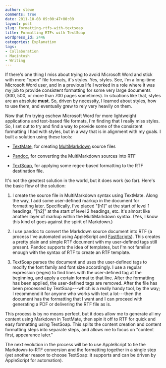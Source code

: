 ```yaml
---
author: slowe
comments: true
date: 2011-10-08 09:00:47+00:00
layout: post
slug: formatting-rtfs-with-textsoap
title: Formatting RTFs with TextSoap
wordpress_id: 2446
categories: Explanation
tags:
- Collaboration
- Macintosh
- Writing
---
```


If there's one thing I miss about trying to avoid Microsoft Word and stick with more "open" file formats, it's styles. Yes, styles. See, I'm a long-time Microsoft Word user, and in a previous life I worked in a role where it was my job to provide consistent formatting for some very large documents (300, 500, or more than 700 pages sometimes). In situations like that, styles are an absolute **must**. So, driven by necessity, I learned about styles, how to use them, and eventually grew to rely very heavily on them.

Now that I'm trying eschew Microsoft Word for more lightweight applications and text-based file formats, I'm finding that I really miss styles. So, I set out to try and find a way to provide some of the consistent formatting I had with styles, but in a way that is in alignment with my goals. I built a solution using these tools:

  * [TextMate](http://www.macromates.com/), for creating [MultiMarkdown](http://fletcherpenney.net/multimarkdown/) source files

  * [Pandoc](http://johnmacfarlane.net/pandoc/), for converting the MultiMarkdown sources into RTF

  * [TextSoap](http://www.unmarked.com/), for applying some regex-based formatting to the RTF destination file.

It's not the greatest solution in the world, but it does work (so far). Here's the basic flow of the solution:

1. I create the source file in MultiMarkdown syntax using TextMate. Along the way, I add some user-defined markup in the document for formatting later. Specifically, I've placed "[h1]" at the start of level 1 headings, "[h2]" at the start of level 2 headings, etc. It's almost like another layer of markup within the MultiMarkdown syntax. (Yes, I know this kind of goes against the spirit of Markdown.)

2. I use pandoc to convert the Markdown source document into RTF (a process I've automated using AppleScript and [FastScripts](http://www.red-sweater.com/fastscripts/)). This creates a pretty plain and simple RTF document with my user-defined tags still present. Pandoc supports the idea of templates, but I'm not familiar enough with the syntax of RTF to create an RTF template.

3. TextSoap parses the document and uses the user-defined tags to modify the font family and font size accordingly. I use a regular expression (regex) to find lines with the user-defined tag at the beginning, and apply a certain format to that line. After the formatting has been applied, the user-defined tags are removed. After the file has been processed by TextSoap---which is a really handy tool, by the way; I recommend it for anyone who works with text a lot---then the document has the formatting that I want and I can proceed with generating a PDF or delivering the RTF file as is.

This process is by no means perfect, but it does allow me to generate all my content using Markdown in TextMate, then spin it off to RTF for quick and easy formatting using TextSoap. This splits the content creation and content formatting steps into separate steps, and allows me to focus on "content first, appearance later."

The next evolution in the process will be to use AppleScript to tie the Markdown-to-RTF conversion and the formatting together in a single step (yet another reason to choose TextSoap: it supports and can be driven by AppleScript for automation).

